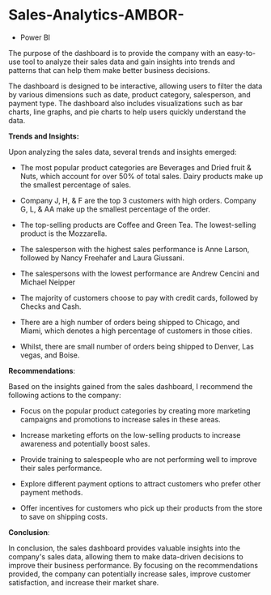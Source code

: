 # Sales-Analytics-AMBOR-

- Power BI 



The purpose of the dashboard is to provide the company with an easy-to-use tool to analyze their sales data and gain insights into trends and patterns that can help them make better business decisions.

The dashboard is designed to be interactive, allowing users to filter the data by various dimensions such as date, product category, salesperson, and payment type. The dashboard also includes visualizations such as bar charts, line graphs, and pie charts to help users quickly understand the data.

**Trends and Insights:**

Upon analyzing the sales data, several trends and insights emerged:

- The most popular product categories are Beverages and Dried fruit & Nuts, which account for over 50% of total sales. Dairy products make up the smallest percentage of sales.

- Company J, H, & F are the top 3 customers with high orders. Company G, L, & AA make up the smallest percentage of the order.

- The top-selling products are Coffee and Green Tea. The lowest-selling product is the Mozzarella. 

- The salesperson with the highest sales performance is Anne Larson, followed by Nancy Freehafer and Laura Giussani.

- The salespersons with the lowest performance are Andrew Cencini and Michael Neipper

- The majority of customers choose to pay with credit cards, followed by Checks and Cash.

- There are a high number of orders being shipped to Chicago, and Miami, which denotes a high percentage of customers in those cities. 

- Whilst, there are small number of orders being shipped to Denver, Las vegas, and Boise.

**Recommendations**:

Based on the insights gained from the sales dashboard, I recommend the following actions to the company:

- Focus on the popular product categories by creating more marketing campaigns and promotions to increase sales in these areas.

- Increase marketing efforts on the low-selling products to increase awareness and potentially boost sales.

- Provide training to salespeople who are not performing well to improve their sales performance.

- Explore different payment options to attract customers who prefer other payment methods.

- Offer incentives for customers who pick up their products from the store to save on shipping costs.

**Conclusion**:

In conclusion, the sales dashboard provides valuable insights into the company's sales data, allowing them to make data-driven decisions to improve their business performance. By focusing on the recommendations provided, the company can potentially increase sales, improve customer satisfaction, and increase their market share.




